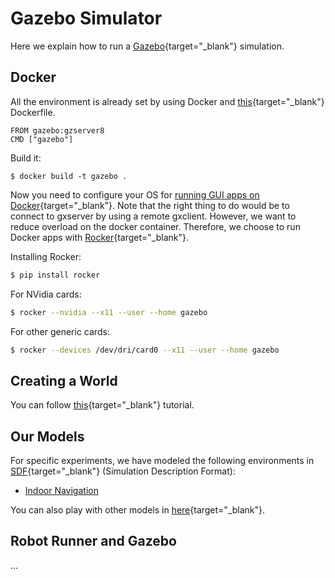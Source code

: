 # Gazebo Simulator

Here we explain how to run a [Gazebo](http://gazebosim.org/){target="_blank"} simulation.

## Docker

All the environment is already set by using Docker and [this](https://hub.docker.com/_/gazebo){target="_blank"} Dockerfile. 

```
FROM gazebo:gzserver8
CMD ["gazebo"]
```

Build it:

```
$ docker build -t gazebo .
```

Now you need to configure your OS for [running GUI apps on Docker](https://medium.com/@SaravSun/running-gui-applications-inside-docker-containers-83d65c0db110){target="_blank"}. Note that the right thing to do would be to connect to gxserver by using a remote gxclient. However, we want to reduce overload on the docker container. Therefore, we choose to run Docker apps with [Rocker](https://github.com/osrf/rocker){target="_blank"}.

Installing Rocker:
```bash
$ pip install rocker
```

For NVidia cards:
```bash
$ rocker --nvidia --x11 --user --home gazebo
```

For other generic cards:
```bash
$ rocker --devices /dev/dri/card0 --x11 --user --home gazebo
```


## Creating a World

You can follow [this](http://gazebosim.org/tutorials?tut=build_world){target="_blank"} tutorial.

## Our Models

For specific experiments, we have modeled the following environments in [SDF](http://sdformat.org/){target="_blank"} (Simulation Description Format):

- [Indoor Navigation](#)

You can also play with other models in [here](https://github.com/osrf/gazebo_models){target="_blank"}.

## Robot Runner and Gazebo

...
